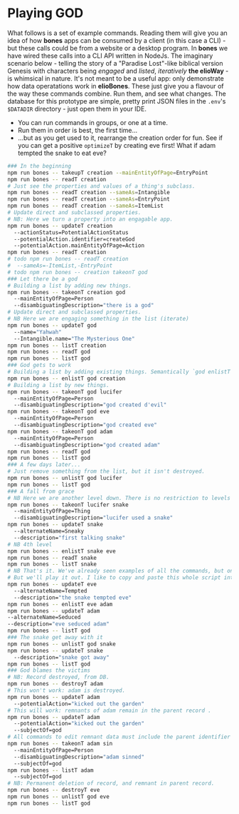 # Playing GOD
What follows is a set of example commands. Reading them will give you an idea of how **bones** apps can be consumed by a client (in this case a CLI) - but these calls could be from a website or a desktop program. In **bones** we have wired these calls into a CLI API written in NodeJs.
The imaginary scenario below - telling the story of a "Paradise Lost"-like biblical version Genesis with characters being _engaged_ and _listed_, _iteratively_ **the elioWay** - is whimsical in nature. It's not meant to be a useful app: only demonstrate how data operatations work in **elioBones**. These just give you a flavour of the way these commands combine.
Run them, and see what changes. The database for this prototype are simple, pretty print JSON files in the `.env`'s `$DATADIR` directory - just open them in your IDE.
- You can run commands in groups, or one at a time.
- Run them in order is best, the first time...
- ...but as you get used to it, rearrange the creation order for fun. See if you can get a positive `optimizeT` by creating eve first! What if adam tempted the snake to eat eve?
```bash
### In the beginning
npm run bones -- takeupT creation --mainEntityOfPage=EntryPoint
npm run bones -- readT creation
# Just see the properties and values of a thing's subclass.
npm run bones -- readT creation --sameAs=Intangible
npm run bones -- readT creation --sameAs=EntryPoint
npm run bones -- readT creation --sameAs=ItemList
# Update direct and subclassed properties.
# NB: Here we turn a property into an engagable app.
npm run bones -- updateT creation
  --actionStatus=PotentialActionStatus
  --potentialAction.identifier=createGod
  --potentialAction.mainEntityOfPage=Action
npm run bones -- readT creation
# todo npm run bones -- readT creation
#  --sameAs=-ItemList,-EntryPoint
# todo npm run bones -- creation takeonT god
### Let there be a god
# Building a list by adding new things.
npm run bones -- takeonT creation god
  --mainEntityOfPage=Person
  --disambiguatingDescription="there is a god"
# Update direct and subclassed properties.
# NB Here we are engaging something in the list (iterate)
npm run bones -- updateT god
  --name="Yahwah"
  --Intangible.name="The Mysterious One"
npm run bones -- listT creation
npm run bones -- readT god
npm run bones -- listT god
### God gets to work
# Building a list by adding existing things. Semantically `god enlistT creation`.
npm run bones -- enlistT god creation
# Building a list by new things.
npm run bones -- takeonT god lucifer
  --mainEntityOfPage=Person
  --disambiguatingDescription="god created d'evil"
npm run bones -- takeonT god eve
  --mainEntityOfPage=Person
  --disambiguatingDescription="god created eve"
npm run bones -- takeonT god adam
  --mainEntityOfPage=Person
  --disambiguatingDescription="god created adam"
npm run bones -- readT god
npm run bones -- listT god
### A few days later...
# Just remove something from the list, but it isn't destroyed.
npm run bones -- unlistT god lucifer
npm run bones -- listT god
### A fall from grace
# NB Here we are another level down. There is no restriction to levels because apps are driven by units of data.
npm run bones -- takeonT lucifer snake
  --mainEntityOfPage=Thing
  --disambiguatingDescription="lucifer used a snake"
npm run bones -- updateT snake
  --alternateName=Sneaky
  --description="first talking snake"
# NB 4th level
npm run bones -- enlistT snake eve
npm run bones -- readT snake
npm run bones -- listT snake
# NB That's it. We've already seen examples of all the commands, but one.
# But we'll play it out. I like to copy and paste this whole script into the terminal as a test.
npm run bones -- updateT eve
  --alternateName=Tempted
  --description="the snake tempted eve"
npm run bones -- enlistT eve adam
npm run bones -- updateT adam
--alternateName=Seduced
--description="eve seduced adam"
npm run bones -- listT god
### The snake get away with it
npm run bones -- unlistT god snake
npm run bones -- updateT snake
  --description="snake got away"
npm run bones -- listT god
### God blames the victims
# NB: Record destroyed, from DB.
npm run bones -- destroyT adam
# This won't work: adam is destroyed.
npm run bones -- updateT adam
  --potentialAction="kicked out the garden"
# This will work: remnants of adam remain in the parent record .
npm run bones -- updateT adam
  --potentialAction="kicked out the garden"
  --subjectOf=god
# All commands to edit remnant data must include the parent identifier "subjectOf".
npm run bones -- takeonT adam sin
  --mainEntityOfPage=Person
  --disambiguatingDescription="adam sinned"
  --subjectOf=god
npm run bones -- listT adam
  --subjectOf=god
# NB: Permanent deletion of record, and remnant in parent record.
npm run bones -- destroyT eve
npm run bones -- unlistT god eve
npm run bones -- listT god
```
